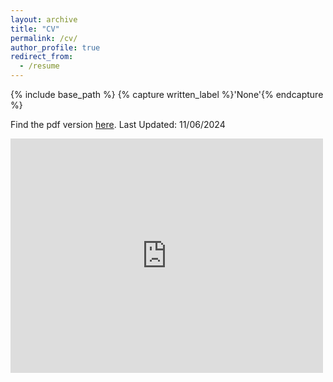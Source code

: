 ```yaml
---
layout: archive
title: "CV"
permalink: /cv/
author_profile: true
redirect_from:
  - /resume
---
```

{% include base_path %} {% capture written_label %}'None'{% endcapture %}

Find the pdf version <a href="https://bhuiyanra.github.io/files/Resume.pdf" target="_blank" rel="noopener noreferrer">here</a>. Last Updated: 11/06/2024 

<embed src="https://bhuiyanra.github.io/files/Resume.pdf" width="500" height="375" 
 type="application/pdf">



